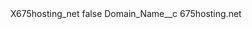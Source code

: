 <?xml version="1.0" encoding="UTF-8"?>
<CustomMetadata xmlns="http://soap.sforce.com/2006/04/metadata" xmlns:xsi="http://www.w3.org/2001/XMLSchema-instance" xmlns:xsd="http://www.w3.org/2001/XMLSchema">
    <label>X675hosting_net</label>
    <protected>false</protected>
    <values>
        <field>Domain_Name__c</field>
        <value xsi:type="xsd:string">675hosting.net</value>
    </values>
</CustomMetadata>
